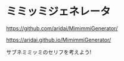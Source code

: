 # ミミッミジェネレータ

https://github.com/aridai/MimimmiGenerator/

https://aridai.github.io/MimimmiGenerator/

サブネミミッミのセリフを考えよう!
